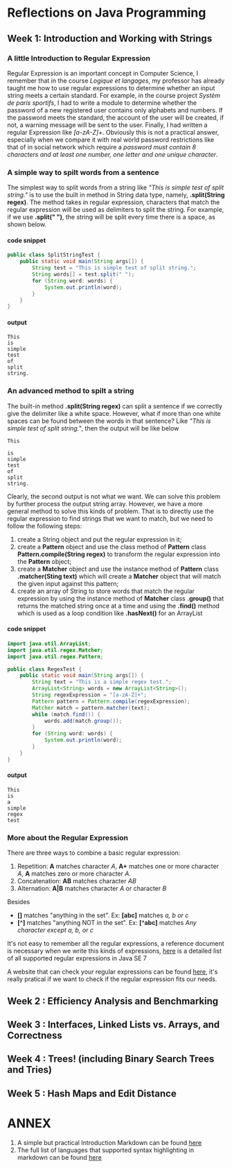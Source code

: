 # Reflections on Java Programming
## Week 1: Introduction and Working with Strings
### A little Introduction to Regular Expression
Regular Expression is an important concept in Computer Science, I remember that in the course *Logique et langages*, my professor has already taught me how to use regular expressions to determine whether an input string meets a certain standard. For example, in the course project *Systèm de paris sportifs*, I had to write a module to determine whether the password of a new registered user contains only alphabets and numbers. If the password meets the standard, the account of the user will be created, if not, a warning message will be sent to the user. Finally, I had written a regular Expression like *[a-zA-Z]+*. Obviously this is not a practical answer, especially when we compare it with real world password restrictions like that of in social network which require a *password must contain 8 characters and at least one number, one letter and one unique character*.
### A simple way to spilt words from a sentence
The simplest way to split words from a string like *"This is simple test of split string."* is to use the built in method in String data type, namely, **.split(String regex)**. The method takes in regular expression, characters that match the regular expression will be used as delimiters to split the string. For example, if we use **.split(" ")**, the string will be split every time there is a space, as shown below.

#### code snippet
```java
public class SplitStringTest {
	public static void main(String args[]) {
		String test = "This is simple test of split string.";
		String words[] = test.split(" ");
		for (String word: words) {
			System.out.println(word);
		}
	}
}
```

#### output
```console
This
is
simple
test
of
split
string.
```

### An advanced method to spilt a string
The built-in method **.split(String regex)** can split a sentence if we correctly give the delimiter like a white space. However, what if more than one white spaces can be found between the words in that sentence? Like *"This  is simple test of split string."*, then the output will be like below
```console
This

is
simple
test
of
split
string.
```
Clearly, the second output is not what we want. We can solve this problem by further process the output string array. However, we have a more general method to solve this kinds of problem. That is to directly use the regular expression to find strings that we want to match, but we need to follow the following steps:

1. create a String object and put the regular expression in it;
2. create a **Pattern** object and use the class method of **Pattern** class **Pattern.compile(String regex)** to transform the regular expression into the **Pattern** object;
3. create a **Matcher** object and use the instance method of **Pattern** class **.matcher(Sting text)** which will create a **Matcher** object that will match the given input against this pattern;
4. create an array of String to store words that match the regular expression by using the instance method of **Matcher** class **.group()** that returns the matched string once at a time and using the **.find()** method which is used as a loop condition like **.hasNext()** for an ArrayList

#### code snippet
```java
import java.util.ArrayList;
import java.util.regex.Matcher;
import java.util.regex.Pattern;

public class RegexTest {
	public static void main(String args[]) {
		String text = "This is a simple regex test.";
		ArrayList<String> words = new ArrayList<String>();
		String regexExpression = "[a-zA-Z]+";
		Pattern pattern = Pattern.compile(regexExpression);
		Matcher match = pattern.matcher(text);
		while (match.find()) {
			words.add(match.group());
		}
		for (String word: words) {
			System.out.println(word);
		}
	}
}
```

#### output
```console
This
is
a
simple
regex
test
```

### More about the Regular Expression
There are three ways to combine a basic regular expression:
1. Repetition: **A** matches character *A*,  **A+** matches one or more character *A*,   **A** matches zero or more character *A*.
2. Concatenation: **AB** matches character *AB*
3. Alternation: **A|B** matches character *A* or character *B*

Besides

- **[]** matches "anything in the set". Ex: **[abc]** matches *a, b or c*
- **[^]** matches "anything NOT in the set". Ex: **[^abc]** matches *Any character except a, b, or c*

It's not easy to remember all the regular expressions, a reference document is necessary when we write this kinds of expressions, [here](https://docs.oracle.com/javase/7/docs/api/java/util/regex/Pattern.html) is a detailed list of all supported regular expressions in Java SE 7

A website that can check your regular expressions can be found [here](https://regex101.com/), it's really pratical if we want to check if the regular expression fits our needs.


## Week 2 : Efficiency Analysis and Benchmarking


## Week 3 : Interfaces, Linked Lists vs. Arrays, and Correctness

## Week 4 : Trees! (including Binary Search Trees and Tries)

## Week 5 : Hash Maps and Edit Distance

# ANNEX
1. A simple but practical Introduction Markdown can be found [here](https://ruby-china.org/markdown)
2. The full list of languages that supported syntax highlighting in markdown can be found [here](https://support.codebasehq.com/articles/tips-tricks/syntax-highlighting-in-markdown)
